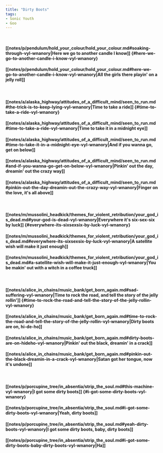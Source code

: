 ```yaml
---
title: "Dirty Boots"
tags:
- Sonic Youth
- Goo
---
```

&nbsp;
#### [[notes/p/pendulum/hold_your_colour/hold_your_colour.md#soaking-through-vyl-wnanory|Here we go to another candle I know]] {#here-we-go-to-another-candle-i-know-vyl-wnanory}
#### [[notes/p/pendulum/hold_your_colour/hold_your_colour.md#here-we-go-to-another-candle-i-know-vyl-wnanory|All the girls there playin' on a jelly roll]]
&nbsp;
#### [[notes/a/alaska_highway/attitudes_of_a_difficult_mind/seen_to_run.md#the-trick-is-to-keep-lying-vyl-wnanory|Time to take a ride]] {#time-to-take-a-ride-vyl-wnanory}
#### [[notes/a/alaska_highway/attitudes_of_a_difficult_mind/seen_to_run.md#time-to-take-a-ride-vyl-wnanory|Time to take it in a midnight eye]]
#### [[notes/a/alaska_highway/attitudes_of_a_difficult_mind/seen_to_run.md#time-to-take-it-in-a-midnight-eye-vyl-wnanory|And if you wanna go, get on below]]
#### [[notes/a/alaska_highway/attitudes_of_a_difficult_mind/seen_to_run.md#and-if-you-wanna-go-get-on-below-vyl-wnanory|Pinkin' out the day, dreamin' out the crazy way]]
#### [[notes/a/alaska_highway/attitudes_of_a_difficult_mind/seen_to_run.md#pinkin-out-the-day-dreamin-out-the-crazy-way-vyl-wnanory|Finger on the love, it's all above]]
&nbsp;
#### [[notes/m/mussolini_headkick/themes_for_violent_retribution/your_god_is_dead.md#your-god-is-dead-vyl-wnanory|Everywhere it's six-sex-six by luck]] {#everywhere-its-sixsexsix-by-luck-vyl-wnanory}
#### [[notes/m/mussolini_headkick/themes_for_violent_retribution/your_god_is_dead.md#everywhere-its-sixsexsix-by-luck-vyl-wnanory|A satellite wish will make it just enough]]
#### [[notes/m/mussolini_headkick/themes_for_violent_retribution/your_god_is_dead.md#a-satellite-wish-will-make-it-just-enough-vyl-wnanory|You be makin' out with a witch in a coffee truck]]
&nbsp;
#### [[notes/a/alice_in_chains/music_bank/get_born_again.md#sad-suffering-vyl-wnanory|Time to rock the road, and tell the story of the jelly rollin']] {#time-to-rock-the-road-and-tell-the-story-of-the-jelly-rollin-vyl-wnanory}
#### [[notes/a/alice_in_chains/music_bank/get_born_again.md#time-to-rock-the-road-and-tell-the-story-of-the-jelly-rollin-vyl-wnanory|Dirty boots are on, hi-de-ho]]
#### [[notes/a/alice_in_chains/music_bank/get_born_again.md#dirty-boots-are-on-hideho-vyl-wnanory|Pinkin' out the black, dreamin' in a crack]]
#### [[notes/a/alice_in_chains/music_bank/get_born_again.md#pinkin-out-the-black-dreamin-in-a-crack-vyl-wnanory|Satan got her tongue, now it's undone]]
&nbsp;
#### [[notes/p/porcupine_tree/in_absentia/strip_the_soul.md#this-machine-vyl-wnanory|I got some dirty boots]] {#i-got-some-dirty-boots-vyl-wnanory}
#### [[notes/p/porcupine_tree/in_absentia/strip_the_soul.md#i-got-some-dirty-boots-vyl-wnanory|Yeah, dirty boots]]
#### [[notes/p/porcupine_tree/in_absentia/strip_the_soul.md#yeah-dirty-boots-vyl-wnanory|I got some dirty boots, baby, dirty boots]]
#### [[notes/p/porcupine_tree/in_absentia/strip_the_soul.md#i-got-some-dirty-boots-baby-dirty-boots-vyl-wnanory|Ha]]

